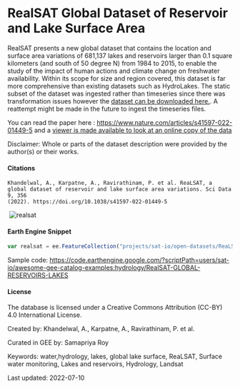 # RealSAT Global Dataset of Reservoir and Lake Surface Area

RealSAT presents a new global dataset that contains the location and surface area variations of 681,137 lakes and reservoirs larger than 0.1 square kilometers (and south of 50 degree N) from 1984 to 2015, to enable the study of the impact of human actions and climate change on freshwater availability. Within its scope for size and region covered, this dataset is far more comprehensive than existing datasets such as HydroLakes. The static subset of the dataset was ingested rather than timeseries since there was transformation issues however the [dataset can be downloaded here.](https://zenodo.org/record/6468209). A reattempt might be made in the future to ingest the timeseries files.

You can read the paper here : https://www.nature.com/articles/s41597-022-01449-5 and a [viewer is made available to look at an online copy of the data](http://umnlcc.cs.umn.edu/realsat/)

Disclaimer: Whole or parts of the dataset description were provided by the author(s) or their works.

#### Citations

```
Khandelwal, A., Karpatne, A., Ravirathinam, P. et al. ReaLSAT, a global dataset of reservoir and lake surface area variations. Sci Data 9, 356
(2022). https://doi.org/10.1038/s41597-022-01449-5
```
‍
![realsat](https://user-images.githubusercontent.com/6677629/182044378-2fc1fa28-71bb-4748-a1a6-d5bd63e41024.gif)

#### Earth Engine Snippet

```js
var realsat = ee.FeatureCollection("projects/sat-io/open-datasets/ReaLSAT/ReaLSAT-1_4");
```
Sample code: https://code.earthengine.google.com/?scriptPath=users/sat-io/awesome-gee-catalog-examples:hydrology/RealSAT-GLOBAL-RESERVOIRS-LAKES

#### License
The database is licensed under a Creative Commons Attribution (CC-BY) 4.0 International License.

Created by: Khandelwal, A., Karpatne, A., Ravirathinam, P. et al.

Curated in GEE by: Samapriya Roy

Keywords: water,hydrology, lakes, global lake surface, ReaLSAT, Surface water monitoring, Lakes and reservoirs, Hydrology, Landsat

Last updated: 2022-07-10
